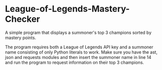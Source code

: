 # League-of-Legends-Mastery-Checker
A simple program that displays a summoner's top 3 champions sorted by mastery points.

The program requires both a League of Legends API key and a summoner name consisting of only Python literals to work.
Make sure you have the ast, json and requests modules and then insert the summoner name in line 14 and run the program to request information on their top 3 champions.
